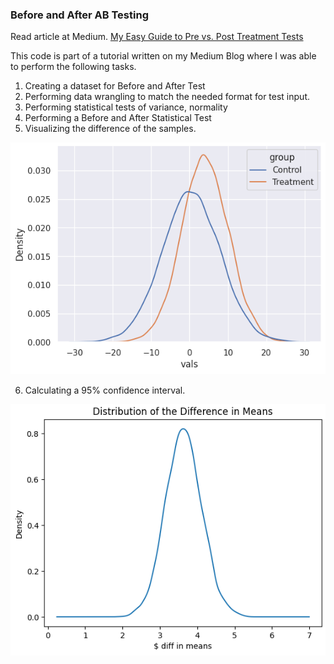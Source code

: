 ### Before and After AB Testing

Read article at Medium.
[My Easy Guide to Pre vs. Post Treatment Tests](https://towardsdatascience.com/my-easy-guide-to-pre-vs-post-treatment-tests-0206f56f83a4?sk=608bcc4998ed084dd074d6d73a821730)

This code is part of a tutorial written on my Medium Blog where I was able to perform the following tasks.
1. Creating a dataset for Before and After Test
2. Performing data wrangling to match the needed format for test input.
3. Performing statistical tests of variance, normality
4. Performing a Before and After Statistical Test
5. Visualizing the difference of the samples.


![](/control%20vs%20test.PNG)
   
6. Calculating a 95% confidence interval.

![](/DiD_mean.PNG)

